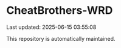 # CheatBrothers-WRD

Last updated: 2025-06-15 03:55:08

This repository is automatically maintained.
